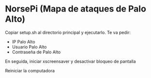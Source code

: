 # NorsePi (Mapa de ataques de Palo Alto)
Copiar setup.sh al directorio principal y ejecutarlo. Te va pedir:
- IP Palo Alto
- Usuario Palo Alto
- Contraseña de Palo Alto

En seguida, iniciar xscreensaver y desactivar bloqueo de pantalla

Reiniciar la computadora
